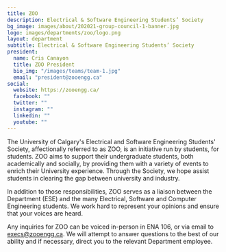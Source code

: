 ```yaml
---
title: ZOO
description: Electrical & Software Engineering Students’ Society
bg_image: images/about/202021-group-council-1-banner.jpg
logo: images/departments/zoo/logo.png
layout: department
subtitle: Electrical & Software Engineering Students’ Society
president:
  name: Cris Canayon
  title: ZOO President
  bio_img: "/images/teams/team-1.jpg"
  email: "president@zooengg.ca"
social:
  website: https://zooengg.ca/
  facebook: ""
  twitter: ""
  instagram: ""
  linkedin: ""
  youtube: ""
---
```


The University of Calgary's Electrical and Software Engineering Students' Society, affectionally referred to as ZOO, is an initiative run by students, for students. ZOO aims to support their undergraduate students, both academically and socially, by providing them with a variety of events to enrich their University experience. Through the Society, we hope assist students in clearing the gap between university and industry.

In addition to those responsibilities, ZOO serves as a liaison between the Department (ESE) and the many Electrical, Software and Computer Engineering students. We work hard to represent your opinions and ensure that your voices are heard.

Any inquiries for ZOO can be voiced in-person in ENA 106, or via email to execs@zooengg.ca. We will attempt to answer questions to the best of our ability and if necessary, direct you to the relevant Department employee.
